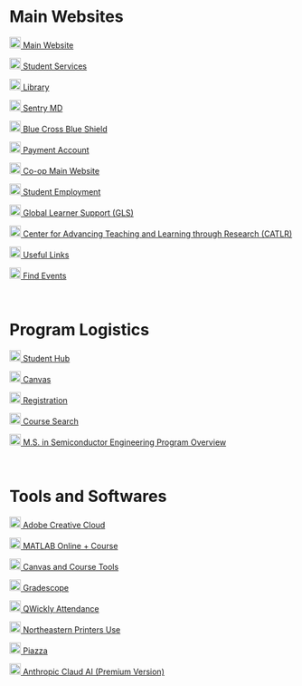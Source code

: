 # Main Websites
<p><img src="https://clipground.com/images/northeastern-university-logo-clipart-2.png" width="20" height="20"><a href="https://coe.northeastern.edu/academic-programs/ms-scde/" target="_blank"> Main Website</a></p>
<p><img src="https://clipground.com/images/northeastern-university-logo-clipart-2.png" width="20" height="20"><a href="https://service.northeastern.edu/appointments" target="_blank"> Student Services</a></p>
<p><img src="https://clipground.com/images/northeastern-university-logo-clipart-2.png" width="20" height="20"><a href="https://library.northeastern.edu/" target="_blank"> Library</a></p>
<p><img src="https://clipground.com/images/northeastern-university-logo-clipart-2.png" width="20" height="20"><a href="https://mysentrymd.com/SAML/SP/Login/NU" target="_blank"> Sentry MD</a></p>
<p><img src="https://clipground.com/images/northeastern-university-logo-clipart-2.png" width="20" height="20"><a href="https://member.bluecrossma.com/home" target="_blank"> Blue Cross Blue Shield</a></p>
<p><img src="https://clipground.com/images/northeastern-university-logo-clipart-2.png" width="20" height="20"><a href="https://northeastern.myflywire.com/accountSummary" target="_blank"> Payment Account</a></p>
<p><img src="https://clipground.com/images/northeastern-university-logo-clipart-2.png" width="20" height="20"><a href="https://www.northeastern.edu/experiential-learning/co-op/inside-co-op/" target="_blank"> Co-op Main Website</a></p>
<p><img src="https://clipground.com/images/northeastern-university-logo-clipart-2.png" width="20" height="20"><a href="https://studentemployment.northeastern.edu/" target="_blank"> Student Employment</a></p>
<p><img src="https://clipground.com/images/northeastern-university-logo-clipart-2.png" width="20" height="20"><a href="https://gls.northeastern.edu/" target="_blank"> Global Learner Support (GLS)</a></p>
<p><img src="https://clipground.com/images/northeastern-university-logo-clipart-2.png" width="20" height="20"><a href="https://learning.northeastern.edu/" target="_blank"> Center for Advancing Teaching and Learning through Research (CATLR)</a></p>
<p><img src="https://clipground.com/images/northeastern-university-logo-clipart-2.png" width="20" height="20"><a href="https://www.husker.nu/" target="_blank"> Useful Links</a></p>
<p><img src="https://clipground.com/images/northeastern-university-logo-clipart-2.png" width="20" height="20"><a href="https://neu.campuslabs.com/engage/" target="_blank"> Find Events</a></p>

<br>

# Program Logistics
<p><img src="https://clipground.com/images/northeastern-university-logo-clipart-2.png" width="20" height="20"><a href="https://student.me.northeastern.edu/" target="_blank"> Student Hub</a></p>
<p><img src="https://clipground.com/images/northeastern-university-logo-clipart-2.png" width="20" height="20"><a href="https://northeastern.instructure.com/" target="_blank"> Canvas</a></p>
<p><img src="https://clipground.com/images/northeastern-university-logo-clipart-2.png" width="20" height="20"><a href="https://nubanner.neu.edu/StudentRegistrationSsb/ssb/registration" target="_blank"> Registration</a></p>
<p><img src="https://clipground.com/images/northeastern-university-logo-clipart-2.png" width="20" height="20"><a href="https://searchneu.com/NEU" target="_blank"> Course Search</a></p>
<p><img src="https://clipground.com/images/northeastern-university-logo-clipart-2.png" width="20" height="20"><a href="https://dantevasudevan.github.io/docs/Graduate_Program.pdf" target="_blank"> M.S. in Semiconductor Engineering Program Overview</a></p>

<br>

# Tools and Softwares

<p><img src="https://i.ibb.co/6cy2pQ4c/Screenshot-2025-08-31-170731.png" width="20" height="20"><a href="https://adobe.northeastern.edu/" target="_blank"> Adobe Creative Cloud</a></p>
<p><img src="https://external-content.duckduckgo.com/iu/?u=https%3A%2F%2Flogonoid.com%2Fimages%2Fmatlab-logo.png&f=1&nofb=1&ipt=34c565db809814413dedf80b5f802275a74f75ed7a54012153432eac8578aee0" width="20" height="20"><a href="https://matlab.mathworks.com/" target="_blank"> MATLAB Online + Course</a></p>
<p><img src="https://external-content.duckduckgo.com/iu/?u=https%3A%2F%2Fteachwell.auckland.ac.nz%2Ffiles%2F2022%2F08%2Fcanvas-by-instructure-logo-2.png&f=1&nofb=1&ipt=e32fb29ee369396c606f6c876780526355b3a19af82b17fe59a9489332f11c94" width="20" height="20"><a href="https://northeastern.instructure.com/courses/186200/pages/canvas-integrated-tools?module_item_id=11986719" target="_blank"> Canvas and Course Tools</a></p>
<p><img src="https://external-content.duckduckgo.com/iu/?u=https%3A%2F%2Fdtei.uci.edu%2Ffiles%2F2021%2F10%2FGradescope.png&f=1&nofb=1&ipt=27903ff970674ec215b2b64c93b39b324066e95db35fd45a4c17d3f907e598ae" width="20" height="20"><a href="https://www.gradescope.com/account" target="_blank"> Gradescope</a></p>
<p><img src="https://external-content.duckduckgo.com/iu/?u=https%3A%2F%2Fmedia.licdn.com%2Fdms%2Fimage%2Fv2%2FD4E0BAQHZAI7IrlTitg%2Fcompany-logo_200_200%2Fcompany-logo_200_200%2F0%2F1720036227463%2Fqwickly_logo%3Fe%3D2147483647%26v%3Dbeta%26t%3D7iPkCLrfUKz53yPywX7LBZRSN-emxguv-_VmvXbpmFU&f=1&nofb=1&ipt=a9361729addb88ad810803eab2a7963a79f0505017a3945bdf44d3e1011e6ed4" width="20" height="20"><a href="https://northeastern.instructure.com/courses/186200/external_tools/31006?display=borderless" target="_blank"> QWickly Attendance</a></p>
<p><img src="https://external-content.duckduckgo.com/iu/?u=https%3A%2F%2Fshmector.com%2F_ph%2F12%2F40812526.png&f=1&nofb=1&ipt=45aed1451c9dec5e6d32a94c7a07f53ca69980bfcdb1498878fc9f8e80b58cd2" width="20" height="20"><a href="https://papercut.northeastern.edu/app?service=page/UserSummary" target="_blank"> Northeastern Printers Use</a></p>
<p><img src="https://play-lh.googleusercontent.com/ZuRcHP9LIf2JhP-jo9l2p-zphKsM7c4UYFcmBEgo1VGpglLGVQsdh0ebXkpeeLPQ5eQ=w480-h960" width="20" height="20"><a href="https://piazza.com/northeastern" target="_blank"> Piazza</a></p>
<p><img src="https://external-content.duckduckgo.com/iu/?u=https%3A%2F%2Ffreepnglogo.com%2Fimages%2Fall_img%2Fclaude-ai-icon-65aa.png&f=1&nofb=1&ipt=73a89d06c667803e1b5f84d4b9aa719324b29261f69b5309ea9135bacdac546c" width="20" height="20"><a href="https://claude.ai/new" target="_blank"> Anthropic Claud AI (Premium Version)</a></p>